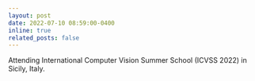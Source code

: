 ```yaml
---
layout: post
date: 2022-07-10 08:59:00-0400
inline: true
related_posts: false
---
```


Attending International Computer Vision Summer School (ICVSS 2022) in Sicily, Italy.
